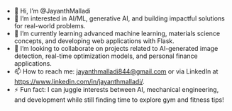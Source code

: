 - 👋 Hi, I’m @JayanthMalladi  
- 👀 I’m interested in AI/ML, generative AI, and building impactful solutions for real-world problems.  
- 🌱 I’m currently learning advanced machine learning, materials science concepts, and developing web applications with Flask.  
- 💞️ I’m looking to collaborate on projects related to AI-generated image detection, real-time optimization models, and personal finance applications.  
- 📫 How to reach me: jayanthmalladi844@gmail.com  or via LinkedIn at https://www.linkedin.com/in/jayanthmalladi/.  
- ⚡ Fun fact: I can juggle interests between AI, mechanical engineering, and development while still finding time to explore gym and fitness tips!  
